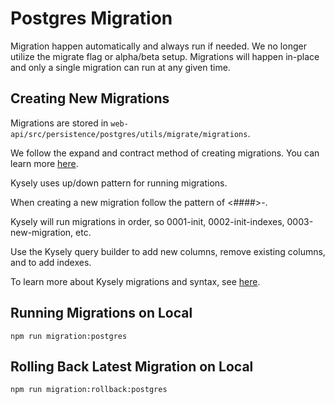 # Postgres Migration

Migration happen automatically and always run if needed. We no longer utilize the migrate flag or alpha/beta setup. Migrations will happen in-place and only a single migration can run at any given time. 

## Creating New Migrations

Migrations are stored in `web-api/src/persistence/postgres/utils/migrate/migrations`. 

We follow the expand and contract method of creating migrations. You can learn more [here](https://planetscale.com/blog/backward-compatible-databases-changes).

Kysely uses up/down pattern for running migrations.

When creating a new migration follow the pattern of <####>-<migration-description>. 

Kysely will run migrations in order, so 0001-init, 0002-init-indexes, 0003-new-migration, etc. 

Use the Kysely query builder to add new columns, remove existing columns, and to add indexes.

To learn more about Kysely migrations and syntax, see [here](https://kysely.dev/docs/migrations).

## Running Migrations on Local

```
npm run migration:postgres
```

## Rolling Back Latest Migration on Local

```
npm run migration:rollback:postgres
```